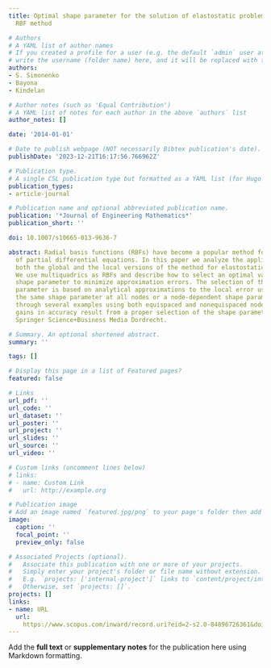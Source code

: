 ```yaml
---
title: Optimal shape parameter for the solution of elastostatic problems with the
  RBF method

# Authors
# A YAML list of author names
# If you created a profile for a user (e.g. the default `admin` user at `content/authors/admin/`), 
# write the username (folder name) here, and it will be replaced with their full name and linked to their profile.
authors:
- S. Simonenko
- Bayona
- Kindelan

# Author notes (such as 'Equal Contribution')
# A YAML list of notes for each author in the above `authors` list
author_notes: []

date: '2014-01-01'

# Date to publish webpage (NOT necessarily Bibtex publication's date).
publishDate: '2023-12-21T16:17:56.766962Z'

# Publication type.
# A single CSL publication type but formatted as a YAML list (for Hugo requirements).
publication_types:
- article-journal

# Publication name and optional abbreviated publication name.
publication: '*Journal of Engineering Mathematics*'
publication_short: ''

doi: 10.1007/s10665-013-9636-7

abstract: Radial basis functions (RBFs) have become a popular method for the solution
  of partial differential equations. In this paper we analyze the applicability of
  both the global and the local versions of the method for elastostatic problems.
  We use multiquadrics as RBFs and describe how to select an optimal value of the
  shape parameter to minimize approximation errors. The selection of the optimal shape
  parameter is based on analytical approximations to the local error using either
  the same shape parameter at all nodes or a node-dependent shape parameter. We show
  through several examples using both equispaced and nonequispaced nodes that significant
  gains in accuracy result from a proper selection of the shape parameter. © 2013
  Springer Science+Business Media Dordrecht.

# Summary. An optional shortened abstract.
summary: ''

tags: []

# Display this page in a list of Featured pages?
featured: false

# Links
url_pdf: ''
url_code: ''
url_dataset: ''
url_poster: ''
url_project: ''
url_slides: ''
url_source: ''
url_video: ''

# Custom links (uncomment lines below)
# links:
# - name: Custom Link
#   url: http://example.org

# Publication image
# Add an image named `featured.jpg/png` to your page's folder then add a caption below.
image:
  caption: ''
  focal_point: ''
  preview_only: false

# Associated Projects (optional).
#   Associate this publication with one or more of your projects.
#   Simply enter your project's folder or file name without extension.
#   E.g. `projects: ['internal-project']` links to `content/project/internal-project/index.md`.
#   Otherwise, set `projects: []`.
projects: []
links:
- name: URL
  url: 
    https://www.scopus.com/inward/record.uri?eid=2-s2.0-84896726361&doi=10.1007%2fs10665-013-9636-7&partnerID=40&md5=d97537ac7d8cb3c854d49d82ea05a44a
---
```


Add the **full text** or **supplementary notes** for the publication here using Markdown formatting.
